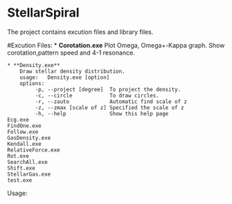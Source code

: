 StellarSpiral
=============

The project contains excution files and library files.

#Excution Files:
	* **Corotation.exe**
		Plot Omega, Omega+-Kappa graph. 
		Show corotation,pattern speed and 4-1 resonance.
		
	* **Density.exe**
		Draw stellar density distribution.       
		usage:   Density.exe [option]            
		options:                         
			 -p, --project [degree]  To project the density.
			 -c, --circle            To draw circles.       
			 -r, --zauto             Automatic find scale of z
			 -z, --zmax [scale of z] Specified the scale of z
			 -h, --help              Show this help page     
	Ecg.exe
	FindOne.exe
	Follow.exe
	GasDensity.exe
	Kendall.exe
	RelativeForce.exe
	Rot.exe
	SearchAll.exe
	Shift.exe
	StellarGas.exe
	test.exe
Usage:
	
